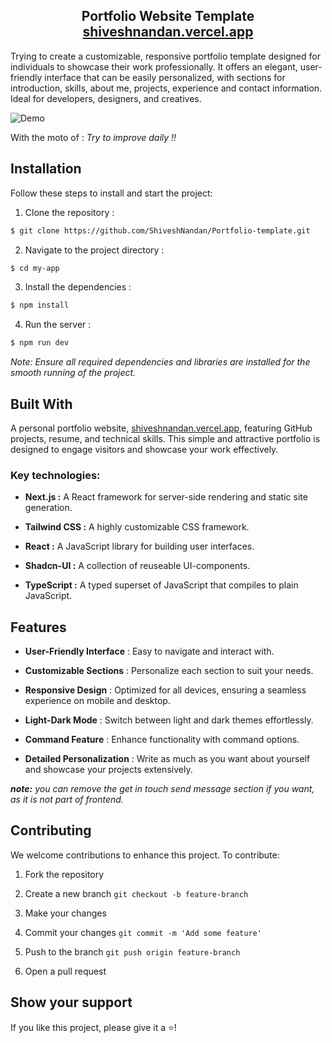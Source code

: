 <h2 align="center">
  Portfolio Website Template<br/>
  <a href="https://shiveshnandan.vercel.app/" target="_blank">shiveshnandan.vercel.app</a>
</h2>
  <p>Trying to create a customizable, responsive portfolio template designed for individuals to showcase their work professionally. It offers an elegant, user-friendly interface that can be easily personalized, with sections for introduction, skills, about me, projects, experience and contact information. Ideal for developers, designers, and creatives.</p>

<img alt="Demo" src="./portfolio/public/Projects/Portfolio.png" />

With the moto of : <i>Try to improve daily !!</i>
## Installation

Follow these steps to install and start the project:

1. Clone the repository : </br>
```bash
$ git clone https://github.com/ShiveshNandan/Portfolio-template.git
```

2. Navigate to the project directory : </br>
```bash
$ cd my-app
```

3. Install the dependencies : </br>
```bash
$ npm install
```

4. Run the server :
```bash
$ npm run dev
```

<i>Note: Ensure all required dependencies and libraries are installed for the smooth running of the project.</i>

## Built With

A personal portfolio website, <a href="https://shiveshnandan.vercel.app/" target="_blank">shiveshnandan.vercel.app</a>, featuring GitHub projects, resume, and technical skills. This simple and attractive portfolio is designed to engage visitors and showcase your work effectively.

### Key technologies:

- <b>Next.js :</b> A React framework for server-side rendering and static site generation.
  
- <b>Tailwind CSS :</b> A highly customizable CSS framework.
  
- <b>React :</b> A JavaScript library for building user interfaces.
  
- <b>Shadcn-UI :</b> A collection of reuseable UI-components.
  
- <b>TypeScript :</b> A typed superset of JavaScript that compiles to plain JavaScript.


## Features

- **User-Friendly Interface** : Easy to navigate and interact with.

- **Customizable Sections** : Personalize each section to suit your needs.

- **Responsive Design** : Optimized for all devices, ensuring a seamless experience on mobile and desktop.

- **Light-Dark Mode** : Switch between light and dark themes effortlessly.

- **Command Feature** : Enhance functionality with command options.

- **Detailed Personalization** : Write as much as you want about yourself and showcase your projects extensively.

 <i> **note:** you can remove the get in touch send message section if you want, as it is not part of frontend.</i>


## Contributing

We welcome contributions to enhance this project. To contribute:

1. Fork the repository

2. Create a new branch `git checkout -b feature-branch`

3. Make your changes

4. Commit your changes `git commit -m 'Add some feature'`

5. Push to the branch `git push origin feature-branch`

6. Open a pull request


## Show your support

If you like this project, please give it a ⭐!




